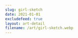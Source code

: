 ```yaml
---
slug: girl-sketch
date: 2021-01-01
excludefeed: true
layout: art-detail
filename: /art/girl-sketch.webp
---
```

